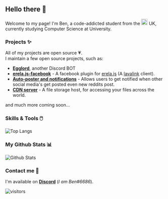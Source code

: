 ## Hello there 👋

Welcome to my page! I'm Ben, a code-addicted student from the <img src="https://upload.wikimedia.org/wikipedia/commons/8/83/Flag_of_the_United_Kingdom_%283-5%29.svg" width=20/> UK, currently studying Computer Science at University.


### Projects ✨

All of my projects are open source 💗.  
I maintain a few open source projects, such as:

* **[Egglord](https://github.com/Spiderjockey02/Discord-Bot)**, another Discord BOT  
* **[erela.js-facebook](https://github.com/Spiderjockey02/erela.js-facebook)** - A facebook plugin for [erela.js](https://github.com/MenuDocs/erela.js) (A [lavalink](https://github.com/freyacodes/Lavalink) client).
* **[Auto-poster and notifications](https://github.com/Spiderjockey02/auto-poster-and-notifications)** - Allows users to get notified when other social media's get posted even new reddits post.
* **[CDN server](https://github.com/Spiderjockey02/CDN-server)** - A file storage host, for accessing your files across the world.

and much more coming soon...

### Skills & Tools 🖱️
![Top Langs](https://github-readme-stats.vercel.app/api/top-langs/?username=Spiderjockey02&hide=TeX&layout=compact)

### My Github Stats 📊
![Github Stats](https://github-readme-stats.vercel.app/api?username=Spiderjockey02&count_private=true&show_icons=true&include_all_commits=true)

### Contact me 🤝
I'm available on **[Discord](https://discord.gg/8g6zUQu)** (_I am Ben#6686_).

![visitors](https://visitor-badge.laobi.icu/badge?page_id=Spiderjockey02.Spiderjockey02)
